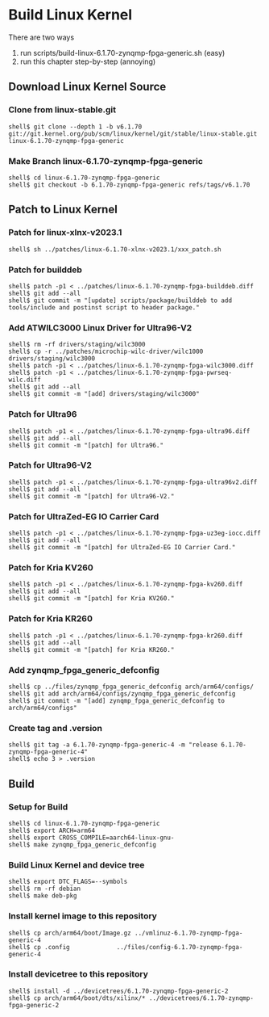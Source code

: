 # Build Linux Kernel

There are two ways

1. run scripts/build-linux-6.1.70-zynqmp-fpga-generic.sh (easy)
2. run this chapter step-by-step (annoying)

## Download Linux Kernel Source

### Clone from linux-stable.git

```console
shell$ git clone --depth 1 -b v6.1.70 git://git.kernel.org/pub/scm/linux/kernel/git/stable/linux-stable.git linux-6.1.70-zynqmp-fpga-generic
```

### Make Branch linux-6.1.70-zynqmp-fpga-generic

```console
shell$ cd linux-6.1.70-zynqmp-fpga-generic
shell$ git checkout -b 6.1.70-zynqmp-fpga-generic refs/tags/v6.1.70
```

## Patch to Linux Kernel

### Patch for linux-xlnx-v2023.1

```console
shell$ sh ../patches/linux-6.1.70-xlnx-v2023.1/xxx_patch.sh
```

### Patch for builddeb

```console
shell$ patch -p1 < ../patches/linux-6.1.70-zynqmp-fpga-builddeb.diff 
shell$ git add --all
shell$ git commit -m "[update] scripts/package/builddeb to add tools/include and postinst script to header package."
```

### Add ATWILC3000 Linux Driver for Ultra96-V2

```console
shell$ rm -rf drivers/staging/wilc3000
shell$ cp -r ../patches/microchip-wilc-driver/wilc1000 drivers/staging/wilc3000
shell$ patch -p1 < ../patches/linux-6.1.70-zynqmp-fpga-wilc3000.diff
shell$ patch -p1 < ../patches/linux-6.1.70-zynqmp-fpga-pwrseq-wilc.diff
shell$ git add --all
shell$ git commit -m "[add] drivers/staging/wilc3000"
```

### Patch for Ultra96

```console
shell$ patch -p1 < ../patches/linux-6.1.70-zynqmp-fpga-ultra96.diff
shell$ git add --all
shell$ git commit -m "[patch] for Ultra96."
```

### Patch for Ultra96-V2

```console
shell$ patch -p1 < ../patches/linux-6.1.70-zynqmp-fpga-ultra96v2.diff 
shell$ git add --all
shell$ git commit -m "[patch] for Ultra96-V2."
```

### Patch for UltraZed-EG IO Carrier Card

```console
shell$ patch -p1 < ../patches/linux-6.1.70-zynqmp-fpga-uz3eg-iocc.diff 
shell$ git add --all
shell$ git commit -m "[patch] for UltraZed-EG IO Carrier Card."
```

### Patch for Kria KV260

```console
shell$ patch -p1 < ../patches/linux-6.1.70-zynqmp-fpga-kv260.diff 
shell$ git add --all
shell$ git commit -m "[patch] for Kria KV260."
```

### Patch for Kria KR260

```console
shell$ patch -p1 < ../patches/linux-6.1.70-zynqmp-fpga-kr260.diff 
shell$ git add --all
shell$ git commit -m "[patch] for Kria KR260."
```

### Add zynqmp_fpga_generic_defconfig

```console
shell$ cp ../files/zynqmp_fpga_generic_defconfig arch/arm64/configs/
shell$ git add arch/arm64/configs/zynqmp_fpga_generic_defconfig
shell$ git commit -m "[add] zynqmp_fpga_generic_defconfig to arch/arm64/configs"
```

### Create tag and .version

```console
shell$ git tag -a 6.1.70-zynqmp-fpga-generic-4 -m "release 6.1.70-zynqmp-fpga-generic-4"
shell$ echo 3 > .version
```

## Build

### Setup for Build 

```console
shell$ cd linux-6.1.70-zynqmp-fpga-generic
shell$ export ARCH=arm64
shell$ export CROSS_COMPILE=aarch64-linux-gnu-
shell$ make zynqmp_fpga_generic_defconfig
```

### Build Linux Kernel and device tree

```console
shell$ export DTC_FLAGS=--symbols
shell$ rm -rf debian
shell$ make deb-pkg
```

### Install kernel image to this repository

```console
shell$ cp arch/arm64/boot/Image.gz ../vmlinuz-6.1.70-zynqmp-fpga-generic-4
shell$ cp .config             ../files/config-6.1.70-zynqmp-fpga-generic-4
```

### Install devicetree to this repository

```console
shell$ install -d ../devicetrees/6.1.70-zynqmp-fpga-generic-2
shell$ cp arch/arm64/boot/dts/xilinx/* ../devicetrees/6.1.70-zynqmp-fpga-generic-2
```
